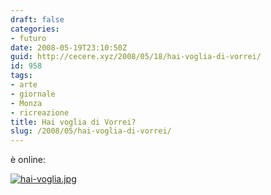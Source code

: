 ```yaml
---
draft: false
categories:
- futuro
date: 2008-05-19T23:10:50Z
guid: http://cecere.xyz/2008/05/18/hai-voglia-di-vorrei/
id: 958
tags:
- arte
- giornale
- Monza
- ricreazione
title: Hai voglia di Vorrei?
slug: /2008/05/hai-voglia-di-vorrei/
---
```


è online:

[![hai-voglia.jpg](http://cecere.xyz/wp-content/uploads/sites/3/2008/05/hai-voglia.jpg)](http://www.vorrei.org)